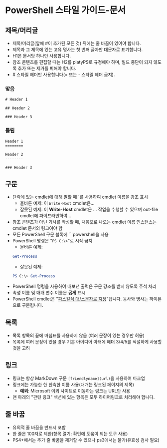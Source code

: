 <a id="style-guide-for-powershell-docs" class="xliff"></a>
# PowerShell 스타일 가이드-문서


<a id="titlesheadings" class="xliff"></a>
## 제목/머리글

* 제목/머리글(앞에 \#이 추가된 모든 것) 뒤에는 줄 바꿈이 있어야 합니다.
* 제목과 그 제목에 있는 고유 명사는 첫 번째 글자만 대문자로 표기합니다.
* H1은 문서당 하나만 사용합니다.
* 참조 콘텐츠를 편집할 때는 H2를 platyPS로 규정해야 하며, 빌드 중단이 되지 않도록 추가 또는 제거를 피해야 합니다.
* \# 스타일 헤더만 사용합니다(= 또는 \- 스타일 헤더 금지).

<a id="correct" class="xliff"></a>
### 맞음

```
# Header 1

## Header 2

### Header 3

```

<a id="incorrect" class="xliff"></a>
### 틀림

```
Header 1
========

Header 2
--------

### Header 3
```

<a id="syntax" class="xliff"></a>
## 구문

* 단락에 있는 cmdlet에 대해 말할 때 \`를 사용하여 cmdlet 이름을 강조 표시
  * 올바른 예제: 이 `Write-Host` cmdlet은...
  * 잘못된 예제: 이 **Write-Host** cmdlet은 ... 작업을 수행할 수 있으며 out-file cmdlet에 파이프라인하여...
* 참조 콘텐츠가 아닌 기사를 작성할 때, 처음으로 나오는 cmdlet 이름 인스턴스는 cmdlet 문서의 링크여야 함
* 모든 PowerShell 구문 블록에 &#96;&#96;&#96;powershell을 사용
* PowerShell 명령은 "`PS C:\>`"로 시작 금지
  * 올바른 예제:
  ```powershell
  Get-Process
  ```
  * 잘못된 예제:
  ```powershell
  PS C:\> Get-Process
  ```
* PowerShell 명령을 사용하여 내보낸 출력은 구문 강조를 받지 않도록 주석 처리
* 속성 이름 및 매개 변수 이름은 **굵게** 표시
* PowerShell cmdlet은 "[파스칼식 대/소문자로 지정](https://en.wikipedia.org/wiki/PascalCase)"됩니다. 동사와 명사는 하이픈으로 구분됩니다.

<a id="lists" class="xliff"></a>
## 목록

* 목록 항목의 끝에 마침표를 사용하지 않음 (여러 문장이 있는 경우만 허용)
* 목록에 여러 문장이 있을 경우 기본 아이디어 아래에 헤더 3/4/5를 적절하게 사용할 것을 고려

<a id="links" class="xliff"></a>
## 링크

* 링크는 항상 MarkDown 구문 `[friendlyname](url)`을 사용하여 마크업
* 링크에는 가능한 한 친숙한 이름 사용(대개는 링크된 페이지의 제목)
  * **예외**: Microsoft 이외 사이트로 이동하는 링크는 URL만 사용
* 맨 아래의 "관련 링크" 섹션에 있는 항목은 모두 하이퍼링크로 처리해야 합니다. 

<a id="line-breaks" class="xliff"></a>
## 줄 바꿈

* 유의적 줄 바꿈을 반드시 포함
* 한 줄은 100자로 제한(항목 열기: 확인에 도움이 되는 도구 사용)
* PS4+에서는 추가 줄 바꿈을 제거할 수 있으나 ps3에서는 불가(유효성 검사 필요)

